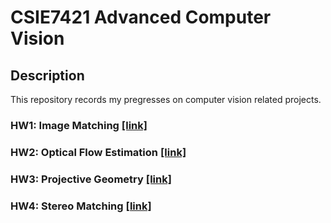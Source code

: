 # CSIE7421 Advanced Computer Vision

## Description
This repository records my pregresses on computer vision related projects.  

### HW1: Image Matching  [[link]](https://github.com/r09921135/acv/tree/master/hw1)

### HW2: Optical Flow Estimation  [[link]](https://github.com/r09921135/acv/tree/master/hw2)

### HW3: Projective Geometry  [[link]](https://github.com/r09921135/acv/tree/master/hw3)

### HW4: Stereo Matching  [[link]](https://github.com/r09921135/acv/tree/master/hw4)

